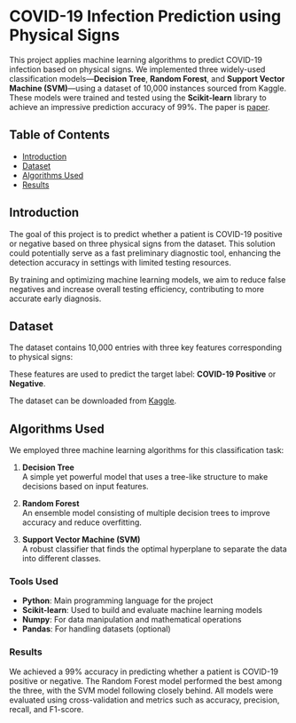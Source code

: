 # COVID-19 Infection Prediction using Physical Signs

This project applies machine learning algorithms to predict COVID-19 infection based on physical signs. We implemented three widely-used classification models—**Decision Tree**, **Random Forest**, and **Support Vector Machine (SVM)**—using a dataset of 10,000 instances sourced from Kaggle. These models were trained and tested using the **Scikit-learn** library to achieve an impressive prediction accuracy of 99%. The paper is [paper](https://www.spiedigitallibrary.org/conference-proceedings-of-spie/12287/122872C/COVID-19-infection-prediction-using-physical-signs/10.1117/12.2640976.short#_=_).

## Table of Contents
- [Introduction](#introduction)
- [Dataset](#dataset)
- [Algorithms Used](#algorithms-used)
- [Results](#results)

## Introduction
The goal of this project is to predict whether a patient is COVID-19 positive or negative based on three physical signs from the dataset. This solution could potentially serve as a fast preliminary diagnostic tool, enhancing the detection accuracy in settings with limited testing resources.

By training and optimizing machine learning models, we aim to reduce false negatives and increase overall testing efficiency, contributing to more accurate early diagnosis.

## Dataset
The dataset contains 10,000 entries with three key features corresponding to physical signs:

These features are used to predict the target label: **COVID-19 Positive** or **Negative**.

The dataset can be downloaded from [Kaggle](https://www.kaggle.com/).

## Algorithms Used
We employed three machine learning algorithms for this classification task:

1. **Decision Tree**  
   A simple yet powerful model that uses a tree-like structure to make decisions based on input features.

2. **Random Forest**  
   An ensemble model consisting of multiple decision trees to improve accuracy and reduce overfitting.

3. **Support Vector Machine (SVM)**  
   A robust classifier that finds the optimal hyperplane to separate the data into different classes.

### Tools Used
- **Python**: Main programming language for the project
- **Scikit-learn**: Used to build and evaluate machine learning models
- **Numpy**: For data manipulation and mathematical operations
- **Pandas**: For handling datasets (optional)

### Results

We achieved a 99% accuracy in predicting whether a patient is COVID-19 positive or negative. The 
Random Forest model performed the best among the three, with the SVM model following closely behind. All models were evaluated using
 cross-validation and metrics such as accuracy, precision, recall, and F1-score.
  
